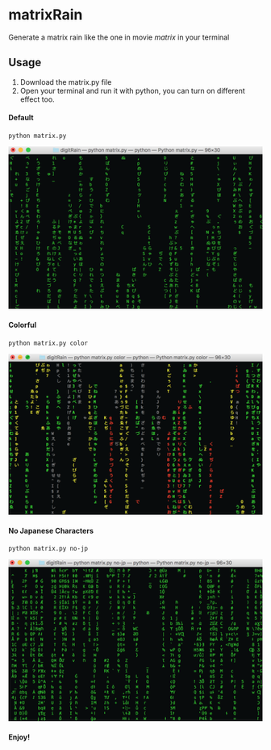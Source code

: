 # matrixRain
Generate a matrix rain like the one in movie _matrix_ in your terminal
## Usage
1. Download the matrix.py file
2. Open your terminal and run it with python, you can turn on different effect too.
#### Default
```shell
python matrix.py
```
<p align="left"><img src="imgs/effect1.png" alt="Default" width=600px>
</p>

#### Colorful
```shell
python matrix.py color
```
<p align="left"><img src="imgs/effect2.png" alt="Colorful" width=600px>
</p>

#### No Japanese Characters
```shell
python matrix.py no-jp
```
<p align="left"><img src="imgs/effect3.png" alt="No-jp" width=600px>
</p>

#### Enjoy!
